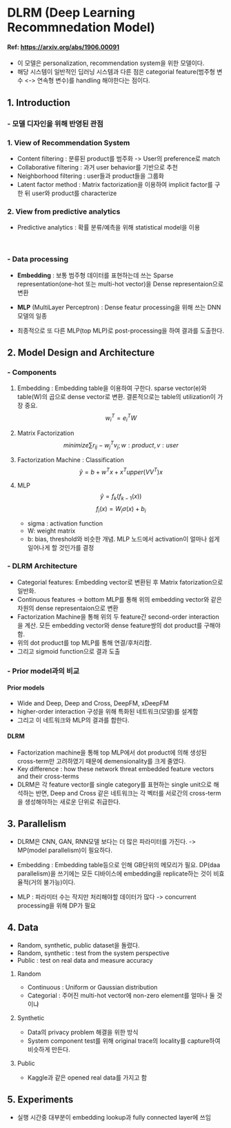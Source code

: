 
# DLRM (Deep Learning Recommnedation Model)
#### Ref: https://arxiv.org/abs/1906.00091

* 이 모델은 personalization, recommendation system을 위한 모델이다.
* 해당 시스템이 일반적인 딥러닝 시스템과 다른 점은 categorial feature(범주형 변수 <-> 연속형 변수)를 handling 해야한다는 점이다.


## 1. Introduction
### - 모델 디자인을 위해 반영된 관점
### 1. View of Recommendation System
* Content filtering : 분류된 product를 범주화 -> User의 preference로 match
* Collaborative filtering : 과거 user behavior를 기반으로 추천
* Neighborhood filtering : user들과 product들을 그룹화
* Latent factor method : Matrix factorization을 이용하여 implicit factor를 구한 뒤 user와 product를 characterize

### 2. View from predictive analytics
* Predictive analytics : 확률 분류/예측을 위해 statistical model을 이용

<br>

### - Data processing
* **Embedding** : 보통 범주형 데이터를 표현하는데 쓰는 Sparse representation(one-hot 또는 multi-hot vector)을 Dense representaion으로 변환
* **MLP** (MultiLayer Perceptron) : Dense featur processing을 위해 쓰는 DNN모델의 일종

* 최종적으로 또 다른 MLP(top MLP)로 post-processing을 하여 결과를 도출한다.

## 2. Model Design and Architecture
### - Components
1. Embedding : Embedding table을 이용하여 구한다. sparse vector(e)와 table(W)의 곱으로 dense vector로 변환. 결론적으로는 table의 utilization이 가장 중요.
$$
w_i^T = e_i^TW
$$

2. Matrix Factorization
$$minimize \sum r_{ij}-w_j^Tv_j; w:product, v:user$$
    
3. Factorization Machine : Classification
$$ \hat{y} = b + w^Tx + x^Tupper(VV^T)x $$

4. MLP
$$ \hat{y} = f_k(f_{k-1}(x))$$
$$ f_i(x) = W_i\sigma(x)+b_i$$
   * sigma : activation function
   * W: weight matrix
   * b: bias, threshold와 비슷한 개념. MLP 노드에서 activation이 얼마나 쉽게 일어나게 할 것인가를 결정

### - DLRM Architecture
* Categorial features: Embedding vector로 변환된 후 Matrix fatorization으로 일반화.
* Continuous features -> bottom MLP를 통해 위의 embedding vector와 같은 차원의 dense representaion으로 변환
* Factorization Machine을 통해 위의 두 feature간 second-order interaction을 계산. 모든 embedding vector와 dense feature쌍의 dot product를 구해야함.
* 위의 dot product를 top MLP를 통해 연결/후처리함.
* 그리고 sigmoid function으로 결과 도출


### - Prior model과의 비교
#### Prior models
* Wide and Deep, Deep and Cross, DeepFM, xDeepFM
* higher-order interaction 구성을 위해 특화된 네트워크(모델)를 설계함
* 그리고 이 네트워크와 MLP의 결과를 합한다.

#### DLRM
* Factorization machine을 통해 top MLP에서 dot product에 의해 생성된 cross-term만 고려하였기 때문에 demensionality를 크게 줄였다.
* Key difference : how these network threat embedded feature vectors and their cross-terms
* DLRM은 각 feature vector를 single category를 표현하는 single unit으로 해석하는 반면, Deep and Cross 같은 네트워크는 각 벡터를 서로간의 cross-term을 생성해야하는 새로운 단위로 취급한다.

## 3. Parallelism
* DLRM은 CNN, GAN, RNN모델 보다는 더 많은 파라미터를 가진다. -> MP(model parallelism)이 필요하다.

* Embedding : Embedding table등으로 인해 GB단위의 메모리가 필요. DP(daa parallelism)을 쓰기에는 모든 디바이스에 embedding을 replicate하는 것이 비효율적(거의 불가능)이다.

* MLP : 파라미터 수는 작지만 처리해야할 데이터가 많다 -> concurrent processing을 위해 DP가 필요

## 4. Data
* Random, synthetic, public dataset을 돌렸다.
* Random, synthetic : test from the system perspective
* Public : test on real data and measure accuracy

1. Random
    * Continuous : Uniform or Gaussian distribution
    * Categorial : 주어진 multi-hot vector에 non-zero element를 얼마나 둘 것이냐

2. Synthetic
    * Data의 privacy problem 해결을 위한 방식
    * System component test를 위해 original trace의 locality를 capture하여 비슷하게 만든다.

3. Public
    * Kaggle과 같은 opened real data를 가지고 함

## 5. Experiments
* 실행 시간중 대부분이 embedding lookup과 fully connected layer에 쓰임